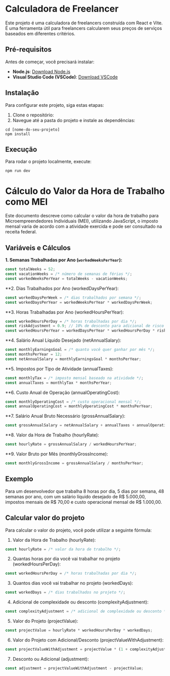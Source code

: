 # Calculadora de Freelancer

Este projeto é uma calculadora de freelancers construída com React e Vite. É uma ferramenta útil para freelancers calcularem seus preços de serviços baseados em diferentes critérios.

## Pré-requisitos

Antes de começar, você precisará instalar:

- **Node.js**: [Download Node.js](https://nodejs.org/)
- **Visual Studio Code (VSCode)**: [Download VSCode](https://code.visualstudio.com/)

## Instalação

Para configurar este projeto, siga estas etapas:

1. Clone o repositório:
2. Navegue até a pasta do projeto e instale as dependências:

```shell
cd [nome-do-seu-projeto]
npm install
```

## Execução

Para rodar o projeto localmente, execute:

```shell
npm run dev
```

# Cálculo do Valor da Hora de Trabalho como MEI

Este documento descreve como calcular o valor da hora de trabalho para Microempreendedores Individuais (MEI), utilizando JavaScript, o imposto mensal varia de acordo com a atividade exercida e pode ser consultado na receita federal.

## Variáveis e Cálculos

**1. Semanas Trabalhadas por Ano (`workedWeeksPerYear`):**

```javascript
const totalWeeks = 52;
const vacationWeeks = /* número de semanas de férias */;
const workedWeeksPerYear = totalWeeks - vacationWeeks;
```

\*\*2. Dias Trabalhados por Ano (workedDaysPerYear):

```javascript
const workedDaysPerWeek = /* dias trabalhados por semana */;
const workedDaysPerYear = workedWeeksPerYear * workedDaysPerWeek;
```

\*\*3. Horas Trabalhadas por Ano (workedHoursPerYear):

```javascript
const workedHoursPerDay = /* horas trabalhadas por dia */;
const riskAdjustment = 0.9; // 10% de desconto para adicional de risco
const workedHoursPerYear = workedDaysPerYear * workedHoursPerDay * riskAdjustment;
```

\*\*4. Salário Anual Líquido Desejado (netAnnualSalary):

```javascript
const monthlyEarningsGoal = /* quanto você quer ganhar por mês */;
const monthsPerYear = 12;
const netAnnualSalary = monthlyEarningsGoal * monthsPerYear;
```

\*\*5. Impostos por Tipo de Atividade (annualTaxes):

```javascript
const monthlyTax = /* imposto mensal baseado na atividade */;
const annualTaxes = monthlyTax * monthsPerYear;
```

\*\*6. Custo Anual de Operação (annualOperatingCost):

```javascript
const monthlyOperatingCost = /* custo operacional mensal */;
const annualOperatingCost = monthlyOperatingCost * monthsPerYear;
```

\*\*7. Salário Anual Bruto Necessário (grossAnnualSalary):

```javascript
const grossAnnualSalary = netAnnualSalary + annualTaxes + annualOperatingCost;
```

\*\*8. Valor da Hora de Trabalho (hourlyRate):

```javascript
const hourlyRate = grossAnnualSalary / workedHoursPerYear;
```

\*\*9. Valor Bruto por Mês (monthlyGrossIncome):

```javascript
const monthlyGrossIncome = grossAnnualSalary / monthsPerYear;
```

## Exemplo

Para um desenvolvedor que trabalha 8 horas por dia, 5 dias por semana, 48 semanas por ano, com um salário líquido desejado de R$ 5.000,00, impostos mensais de R$ 70,00 e custo operacional mensal de R$ 1.000,00.

## Calcular valor do projeto

Para calcular o valor do projeto, você pode utilizar a seguinte fórmula:

1. Valor da Hora de Trabalho (hourlyRate):

```javascript
const hourlyRate = /* valor da hora de trabalho */;
```

2. Quantas horas por dia você vai trabalhar no projeto (workedHoursPerDay):

```javascript
const workedHoursPerDay = /* horas trabalhadas por dia */;
```

3. Quantos dias você vai trabalhar no projeto (workedDays):

```javascript
const workedDays = /* dias trabalhados no projeto */;
```

4. Adicional de complexidade ou desconto (complexityAdjustment):

```javascript
const complexityAdjustment = /* adicional de complexidade ou desconto */;
```

5. Valor do Projeto (projectValue):

```javascript
const projectValue = hourlyRate * workedHoursPerDay * workedDays;
```

6. Valor do Projeto com Adicional/Desconto (projectValueWithAdjustment):

```javascript
const projectValueWithAdjustment = projectValue * (1 + complexityAdjustment);
```

7. Desconto ou Adicional (adjustment):

```javascript
const adjustment = projectValueWithAdjustment - projectValue;
```
